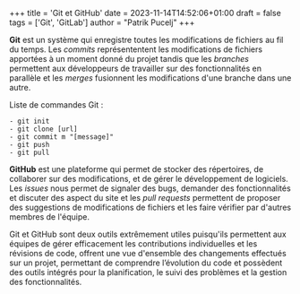 +++
title = 'Git et GitHub'
date = 2023-11-14T14:52:06+01:00
draft = false
tags = ['Git', 'GitLab']
author = "Patrik Pucelj"
+++

**Git** est un système qui enregistre toutes les modifications de fichiers au fil du temps.
Les *commits* représententent les modifications de fichiers apportées à un moment donné du projet tandis que les *branches* permettent aux développeurs de travailler sur des fonctionnalités en parallèle et les *merges* fusionnent les modifications d'une branche dans une autre.

Liste de commandes Git : 

    - git init
    - git clone [url]
    - git commit m "[message]"
    - git push
    - git pull

**GitHub** est une plateforme qui permet de stocker des répertoires, de collaborer sur des modifications, et de gérer le développement de logiciels.
Les *issues* nous permet de signaler des bugs, demander des fonctionnalités et discuter des aspect du site et les *pull requests* permettent de proposer des suggestions de modifications de fichiers et les faire vérifier par d'autres membres de l'équipe.

Git et GitHub sont deux outils extrêmement utiles puisqu'ils permettent aux équipes de gérer efficacement les contributions individuelles et les révisions de code, offrent une vue d'ensemble  des changements effectués sur un projet,
permettant de comprendre l’évolution du code et possèdent des outils intégrés pour la planification, le suivi des problèmes et la gestion des fonctionnalités.

